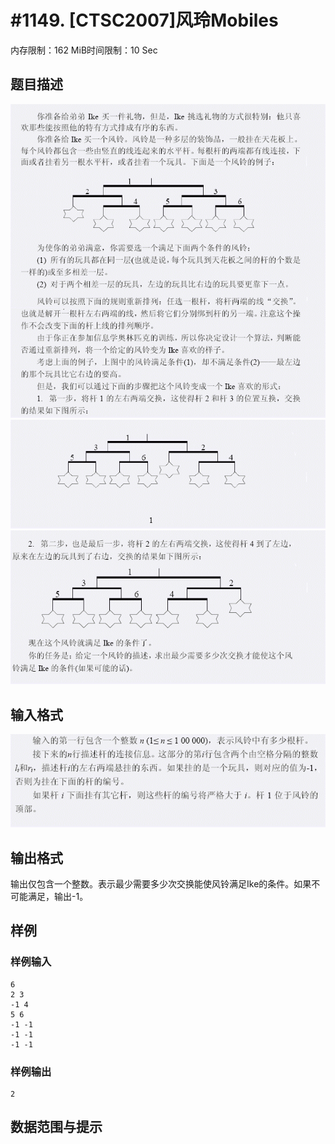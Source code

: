 # #1149. [CTSC2007]风玲Mobiles

内存限制：162 MiB时间限制：10 Sec

## 题目描述

![](images/1149_1.jpg)![](images/1149_2.jpg)![](images/1149_3.jpg)

## 输入格式

![](images/1149_4.jpg)

## 输出格式

输出仅包含一个整数。表示最少需要多少次交换能使风铃满足Ike的条件。如果不可能满足，输出-1。

## 样例

### 样例输入

    
    6 
    2 3
    -1 4
    5 6
    -1 -1
    -1 -1
    -1 -1
    

### 样例输出

    
    2
    

## 数据范围与提示
